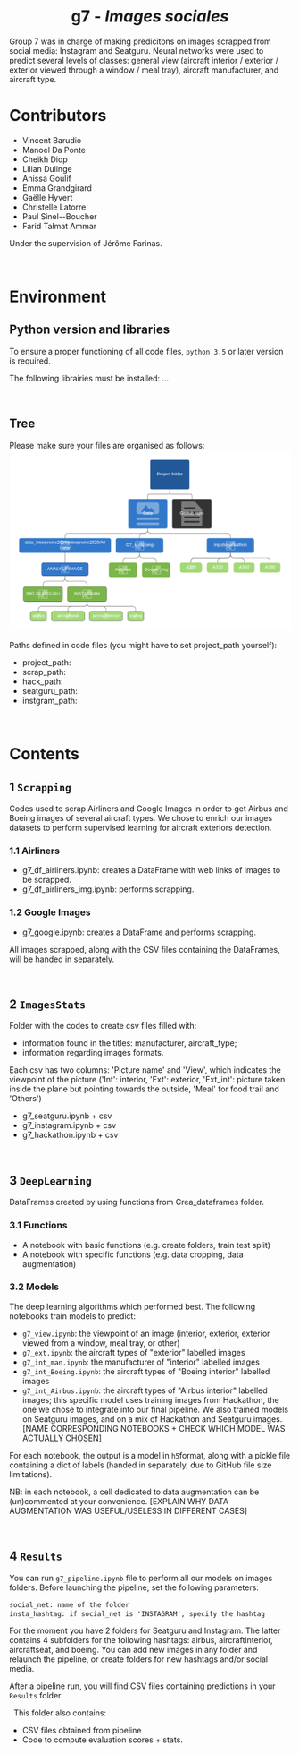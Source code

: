 # <h1 align='center'>g7 - *Images sociales*</h1>
<p align="justify">

Group 7 was in charge of making predicitons on images scrapped from social media: Instagram and Seatguru. Neural networks were used to predict several levels of classes: general view (aircraft interior / exterior / exterior viewed through a window / meal tray), aircraft manufacturer, and aircraft type.

# Contributors
* Vincent Barudio
* Manoel Da Ponte
* Cheikh Diop
* Lilian Dulinge
* Anissa Goulif
* Emma Grandgirard
* Gaëlle Hyvert
* Christelle Latorre
* Paul Sinel--Boucher
* Farid Talmat Ammar


Under the supervision of Jérôme Farinas. 

&nbsp;
# Environment
## Python version and libraries
To ensure a proper functioning of all code files, `python 3.5` or later version is required.

The following librairies must be installed: ...

&nbsp;
## Tree
Please make sure your files are organised as follows:
&nbsp;
![](README_images/g7_tree.png?raw=true)

Paths defined in code files (you might have to set project_path yourself): 
* project_path: 
* scrap_path: 
* hack_path: 
* seatguru_path: 
* instgram_path: 

&nbsp;
# Contents
## 1 `Scrapping`
Codes used to scrap Airliners and Google Images in order to get Airbus and Boeing images of several aircraft types.
We chose to enrich our images datasets to perform supervised learning for aircraft exteriors detection.

### 1.1 Airliners
* g7_df_airliners.ipynb: creates a DataFrame with web links of images to be scrapped.
* g7_df_airliners_img.ipynb: performs scrapping.

### 1.2 Google Images
* g7_google.ipynb: creates a DataFrame and performs scrapping.

All images scrapped, along with the CSV files containing the DataFrames, will be handed in separately.

 
&nbsp;
## 2 `ImagesStats`
Folder with the codes to create csv files filled with:
* information found in the titles:  manufacturer, aircraft_type;
* information regarding images formats.

Each csv has two columns: 'Picture name' and 'View', which indicates the viewpoint of the picture ('Int': interior, 'Ext': exterior, 'Ext_int': picture taken inside the plane but pointing towards the outside, 'Meal' for food trail and 'Others')

* g7_seatguru.ipynb + csv
* g7_instagram.ipynb + csv 
* g7_hackathon.ipynb + csv


&nbsp;
## 3 `DeepLearning`
DataFrames created by using functions from Crea_dataframes folder.

### 3.1 Functions
* A notebook with basic functions (e.g. create folders, train test split)
* A notebook with specific functions (e.g. data cropping, data augmentation)

### 3.2 Models
The deep learning algorithms which performed best. The following notebooks train models to predict:

* `g7_view.ipynb`: the viewpoint of an image (interior, exterior, exterior viewed from a window, meal tray, or other)
* `g7_ext.ipynb`: the aircraft types of "exterior" labelled images
* `g7_int_man.ipynb`: the manufacturer of "interior" labelled images
* `g7_int_Boeing.ipynb`: the aircraft types of "Boeing interior" labelled images
* `g7_int_Airbus.ipynb`: the aircraft types of "Airbus interior" labelled images; this specific model uses training images from Hackathon, the one we chose to integrate into our final pipeline. We also trained models on Seatguru images, and on a mix of Hackathon and Seatguru images. [NAME CORRESPONDING NOTEBOOKS + CHECK WHICH MODEL WAS ACTUALLY CHOSEN]

For each notebook, the output is a model in `h5`format, along with a pickle file containing a dict of labels (handed in separately, due to GitHub file size limitations).

NB: in each notebook, a cell dedicated to data augmentation can be (un)commented at your convenience. [EXPLAIN WHY DATA AUGMENTATION WAS USEFUL/USELESS IN DIFFERENT CASES]

&nbsp;
## 4 `Results`
You can run `g7_pipeline.ipynb` file to perform all our models on images folders.
Before launching the pipeline, set the following parameters:
```
social_net: name of the folder 
insta_hashtag: if social_net is 'INSTAGRAM', specify the hashtag
```
For the moment you have 2 folders for Seatguru and Instagram. The latter contains 4 subfolders for the following hashtags: airbus, aircraftinterior, aircraftseat, and boeing. You can add new images in any folder and relaunch the pipeline, or create folders for new hashtags and/or social media.

After a pipeline run, you will find CSV files containing predictions in your `Results` folder.


&nbsp;
This folder also contains: 
* CSV files obtained from pipeline
* Code to compute evaluation scores + stats.

